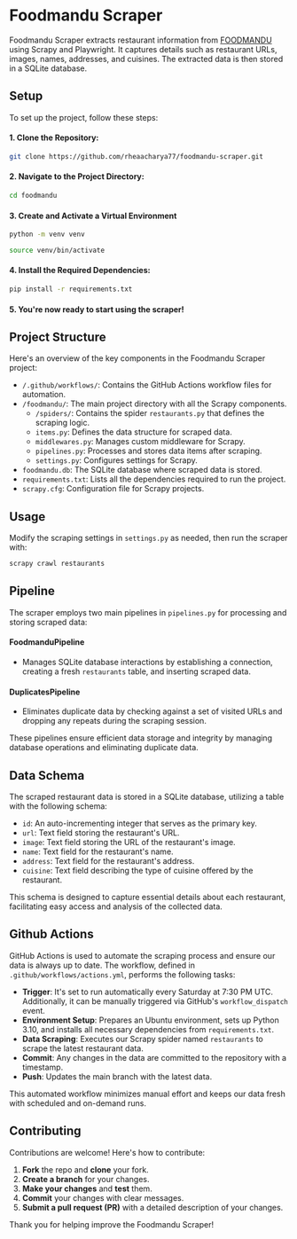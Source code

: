 # Foodmandu Scraper
Foodmandu Scraper extracts restaurant information from [FOODMANDU](https://foodmandu.com/Restaurant/Index) using Scrapy and Playwright. It captures details such as restaurant URLs, images, names, addresses, and cuisines. The extracted data is then stored in a SQLite database.

## Setup
To set up the project, follow these steps:

#### 1. Clone the Repository:

```bash
git clone https://github.com/rheaacharya77/foodmandu-scraper.git
```

#### 2. Navigate to the Project Directory:

```bash
cd foodmandu
```

#### 3. Create and Activate a Virtual Environment

```bash
python -m venv venv
```
```bash
source venv/bin/activate
```

#### 4. Install the Required Dependencies:
```bash
pip install -r requirements.txt
```

#### 5. You're now ready to start using the scraper!

## Project Structure

Here's an overview of the key components in the Foodmandu Scraper project:

- `/.github/workflows/`: Contains the GitHub Actions workflow files for automation.
- `/foodmandu/`: The main project directory with all the Scrapy components.
  - `/spiders/`: Contains the spider `restaurants.py` that defines the scraping logic.
  - `items.py`: Defines the data structure for scraped data.
  - `middlewares.py`: Manages custom middleware for Scrapy.
  - `pipelines.py`: Processes and stores data items after scraping.
  - `settings.py`: Configures settings for Scrapy.
- `foodmandu.db`: The SQLite database where scraped data is stored.
- `requirements.txt`: Lists all the dependencies required to run the project.
- `scrapy.cfg`: Configuration file for Scrapy projects.

## Usage

Modify the scraping settings in `settings.py` as needed, then run the scraper with:

```bash
scrapy crawl restaurants
```

## Pipeline

The scraper employs two main pipelines in `pipelines.py` for processing and storing scraped data:

#### FoodmanduPipeline
- Manages SQLite database interactions by establishing a connection, creating a fresh `restaurants` table, and inserting scraped data.

#### DuplicatesPipeline
- Eliminates duplicate data by checking against a set of visited URLs and dropping any repeats during the scraping session.

These pipelines ensure efficient data storage and integrity by managing database operations and eliminating duplicate data.

## Data Schema
The scraped restaurant data is stored in a SQLite database, utilizing a table with the following schema:

- `id`: An auto-incrementing integer that serves as the primary key.
- `url`: Text field storing the restaurant's URL.
- `image`: Text field storing the URL of the restaurant's image.
- `name`: Text field for the restaurant's name.
- `address`: Text field for the restaurant's address.
- `cuisine`: Text field describing the type of cuisine offered by the restaurant.

This schema is designed to capture essential details about each restaurant, facilitating easy access and analysis of the collected data.

## Github Actions
GitHub Actions is used to automate the scraping process and ensure our data is always up to date. The workflow, defined in `.github/workflows/actions.yml`, performs the following tasks:

- **Trigger**: It's set to run automatically every Saturday at 7:30 PM UTC. Additionally, it can be manually triggered via GitHub's `workflow_dispatch` event.
- **Environment Setup**: Prepares an Ubuntu environment, sets up Python 3.10, and installs all necessary dependencies from `requirements.txt`.
- **Data Scraping**: Executes our Scrapy spider named `restaurants` to scrape the latest restaurant data.
- **Commit**: Any changes in the data are committed to the repository with a timestamp.
- **Push**: Updates the main branch with the latest data.

This automated workflow minimizes manual effort and keeps our data fresh with scheduled and on-demand runs.

## Contributing
Contributions are welcome! Here's how to contribute:

1. **Fork** the repo and **clone** your fork.
2. **Create a branch** for your changes.
3. **Make your changes** and **test** them.
4. **Commit** your changes with clear messages.
5. **Submit a pull request (PR)** with a detailed description of your changes.

Thank you for helping improve the Foodmandu Scraper!
